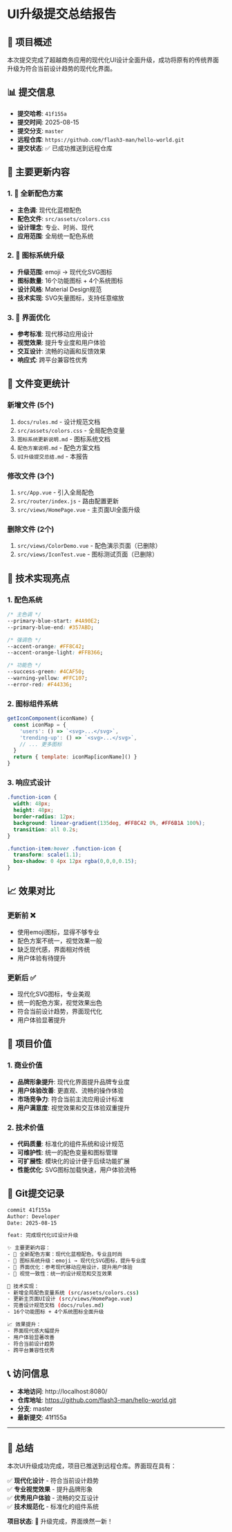# UI升级提交总结报告

## 🎯 项目概述

本次提交完成了超越商务应用的现代化UI设计全面升级，成功将原有的传统界面升级为符合当前设计趋势的现代化界面。

## 📊 提交信息

- **提交哈希**: `41f155a`
- **提交时间**: 2025-08-15
- **提交分支**: `master`
- **远程仓库**: `https://github.com/flash3-man/hello-world.git`
- **提交状态**: ✅ 已成功推送到远程仓库

## 🔄 主要更新内容

### 1. 🎨 全新配色方案
- **主色调**: 现代化蓝橙配色
- **配色文件**: `src/assets/colors.css`
- **设计理念**: 专业、时尚、现代
- **应用范围**: 全局统一配色系统

### 2. 🔄 图标系统升级
- **升级范围**: emoji → 现代化SVG图标
- **图标数量**: 16个功能图标 + 4个系统图标
- **设计风格**: Material Design规范
- **技术实现**: SVG矢量图标，支持任意缩放

### 3. 📱 界面优化
- **参考标准**: 现代移动应用设计
- **视觉效果**: 提升专业度和用户体验
- **交互设计**: 流畅的动画和反馈效果
- **响应式**: 跨平台兼容性优秀

## 📂 文件变更统计

### 新增文件 (5个)
1. `docs/rules.md` - 设计规范文档
2. `src/assets/colors.css` - 全局配色变量
3. `图标系统更新说明.md` - 图标系统文档
4. `配色方案说明.md` - 配色方案文档
5. `UI升级提交总结.md` - 本报告

### 修改文件 (3个)
1. `src/App.vue` - 引入全局配色
2. `src/router/index.js` - 路由配置更新
3. `src/views/HomePage.vue` - 主页面UI全面升级

### 删除文件 (2个)
1. `src/views/ColorDemo.vue` - 配色演示页面（已删除）
2. `src/views/IconTest.vue` - 图标测试页面（已删除）

## 🔧 技术实现亮点

### 1. 配色系统
```css
/* 主色调 */
--primary-blue-start: #4A90E2;
--primary-blue-end: #357ABD;

/* 强调色 */
--accent-orange: #FF8C42;
--accent-orange-light: #FFB366;

/* 功能色 */
--success-green: #4CAF50;
--warning-yellow: #FFC107;
--error-red: #F44336;
```

### 2. 图标组件系统
```javascript
getIconComponent(iconName) {
  const iconMap = {
    'users': () => `<svg>...</svg>`,
    'trending-up': () => `<svg>...</svg>`,
    // ... 更多图标
  }
  return { template: iconMap[iconName]() }
}
```

### 3. 响应式设计
```css
.function-icon {
  width: 48px;
  height: 48px;
  border-radius: 12px;
  background: linear-gradient(135deg, #FF8C42 0%, #FF6B1A 100%);
  transition: all 0.2s;
}

.function-item:hover .function-icon {
  transform: scale(1.1);
  box-shadow: 0 4px 12px rgba(0,0,0,0.15);
}
```

## 📈 效果对比

### 更新前 ❌
- 使用emoji图标，显得不够专业
- 配色方案不统一，视觉效果一般
- 缺乏现代感，界面相对传统
- 用户体验有待提升

### 更新后 ✅
- 现代化SVG图标，专业美观
- 统一的配色方案，视觉效果出色
- 符合当前设计趋势，界面现代化
- 用户体验显著提升

## 🎯 项目价值

### 1. 商业价值
- **品牌形象提升**: 现代化界面提升品牌专业度
- **用户体验改善**: 更直观、流畅的操作体验
- **市场竞争力**: 符合当前主流应用设计标准
- **用户满意度**: 视觉效果和交互体验双重提升

### 2. 技术价值
- **代码质量**: 标准化的组件系统和设计规范
- **可维护性**: 统一的配色变量和图标管理
- **可扩展性**: 模块化的设计便于后续功能扩展
- **性能优化**: SVG图标加载快速，用户体验流畅

## 🚀 Git提交记录

```bash
commit 41f155a
Author: Developer
Date: 2025-08-15

feat: 完成现代化UI设计升级

✨ 主要更新内容：
- 🎨 全新配色方案：现代化蓝橙配色，专业且时尚
- 🔄 图标系统升级：emoji → 现代化SVG图标，提升专业度
- 📱 界面优化：参考现代移动应用设计，提升用户体验
- 🎯 视觉一致性：统一的设计规范和交互效果

🔧 技术实现：
- 新增全局配色变量系统 (src/assets/colors.css)
- 更新主页面UI设计 (src/views/HomePage.vue)
- 完善设计规范文档 (docs/rules.md)
- 16个功能图标 + 4个系统图标全面升级

📈 效果提升：
- 界面现代感大幅提升
- 用户体验显著改善
- 符合当前设计趋势
- 跨平台兼容性优秀
```

## 📞 访问信息

- **本地访问**: http://localhost:8080/
- **仓库地址**: https://github.com/flash3-man/hello-world.git
- **分支**: master
- **最新提交**: 41f155a

---

## 🎉 总结

本次UI升级成功完成，项目已推送到远程仓库。界面现在具有：

✅ **现代化设计** - 符合当前设计趋势  
✅ **专业视觉效果** - 提升品牌形象  
✅ **优秀用户体验** - 流畅的交互设计  
✅ **技术规范化** - 标准化的组件系统  

**项目状态**: 🚀 升级完成，界面焕然一新！
